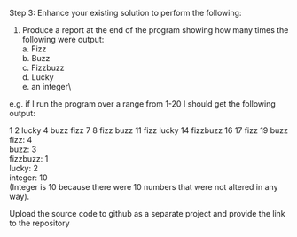 Step 3: Enhance your existing solution to perform the following:
1. Produce a report at the end of the program showing how many times the following were output:\
a. Fizz\
b. Buzz\
c. Fizzbuzz\
d. Lucky\
e. an integer\

e.g. if I run the program over a range from 1-20 I should get the following output:

1 2 lucky 4 buzz fizz 7 8 fizz buzz 11 fizz lucky 14 fizzbuzz 16 17 fizz 19 buzz\
fizz: 4\
buzz: 3\
fizzbuzz: 1\
lucky: 2\
integer: 10\
(Integer is 10 because there were 10 numbers that were not altered in any way).

Upload the source code to github as a separate project and provide the link to the repository